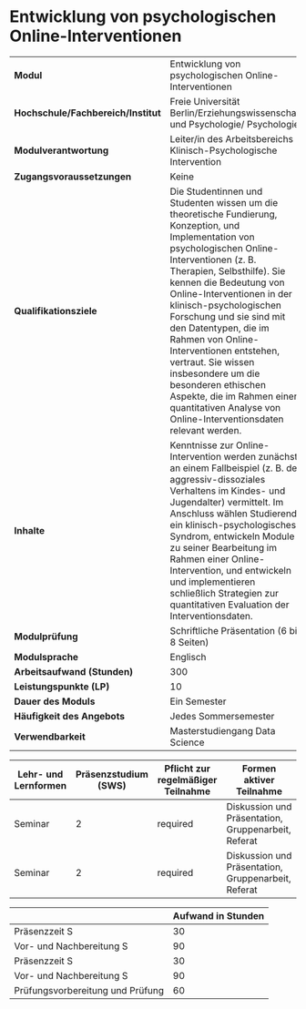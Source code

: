 # Entwicklung von psychologischen Online-Interventionen
|                                    |   |
|------------------------------------|---|
|**Modul**                           | Entwicklung von psychologischen Online-Interventionen |
|**Hochschule/Fachbereich/Institut** | Freie Universität Berlin/Erziehungswissenschaft und Psychologie/ Psychologie |
|**Modulverantwortung**              | Leiter/in des Arbeitsbereichs Klinisch-Psychologische Intervention |
|**Zugangsvoraussetzungen**          | Keine |
|**Qualifikationsziele**             | Die Studentinnen und Studenten wissen um die theoretische Fundierung, Konzeption, und Implementation von psychologischen Online-Interventionen (z. B. Therapien, Selbsthilfe). Sie kennen die Bedeutung von Online-Interventionen in der klinisch-psychologischen Forschung und sie sind mit den Datentypen, die im Rahmen von Online- Interventionen entstehen, vertraut. Sie wissen insbesondere um die besonderen ethischen Aspekte, die im Rahmen einer quantitativen Analyse von Online-Interventionsdaten relevant werden. |
|**Inhalte**                         | Kenntnisse zur Online-Intervention werden zunächst an einem Fallbeispiel (z. B. des aggressiv-dissoziales Verhaltens im Kindes- und Jugendalter) vermittelt. Im Anschluss wählen Studierende ein klinisch-psychologisches Syndrom, entwickeln Module zu seiner Bearbeitung im Rahmen einer Online-Intervention, und entwickeln und implementieren schließlich Strategien zur quantitativen Evaluation der Interventionsdaten. |
|**Modulprüfung**                    | Schriftliche Präsentation (6 bis 8 Seiten) |
|**Modulsprache**                    | Englisch |
|**Arbeitsaufwand (Stunden)**        | 300 |
|**Leistungspunkte (LP)**            | 10 |
|**Dauer des Moduls**                | Ein Semester |
|**Häufigkeit des Angebots**         | Jedes Sommersemester |
|**Verwendbarkeit**                  | Masterstudiengang Data Science |

| Lehr- und Lernformen | Präsenzstudium <br> (SWS) | Pflicht zur regelmäßiger Teilnahme | Formen aktiver Teilnahme |
| ---------------------|---------------------------|------------------------------------|------------------------- |
| Seminar              | 2                         | required                           | Diskussion und Präsentation, Gruppenarbeit, Referat |
| Seminar              | 2                         | required                           | Diskussion und Präsentation, Gruppenarbeit, Referat |

|   | Aufwand in Stunden |
| - |--------------------|
| Präsenzzeit S                            | 30    |
| Vor- und Nachbereitung S                 | 90    |
| Präsenzzeit S                            | 30    |
| Vor- und Nachbereitung S                 | 90    |
| Prüfungsvorbereitung und Prüfung         | 60    |
